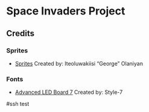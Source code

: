 # Space Invaders Project

## Credits

### Sprites
- [Sprites](Assets/Sprite_sheet.png) Created by: Iteoluwakiisi “George” Olaniyan

### Fonts
- [Advanced LED Board 7](https://www.1001fonts.com/advanced-led-board-7-font.html) Created by: Style-7

#ssh test



